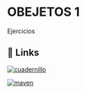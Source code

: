 
# OBEJETOS 1

Ejercicios


## 🔗 Links
[![cuadernillo](https://img.shields.io/badge/Cuadernillo-blue?style=flat&link=https%3A%2F%2Fgoo.su%2F3oOuYY1)](https://docs.google.com/document/d/1iZuN1g6cE1Y800zuZ6NTB41hpntpM2xrzednuXJNS0o/edit?tab=t.0#heading=h.a8mf1euc6lhf)

[![maven](https://img.shields.io/badge/MavenProyects%20Docu-red?style=flat&link=https%3A%2F%2Fgoo.su%2F3oOuYY1)](https://docs.google.com/document/d/1HSuDwywREXhhdPwJAIcPAvn0C76khhTq/edit?tab=t.0#heading=h.30j0zll)



